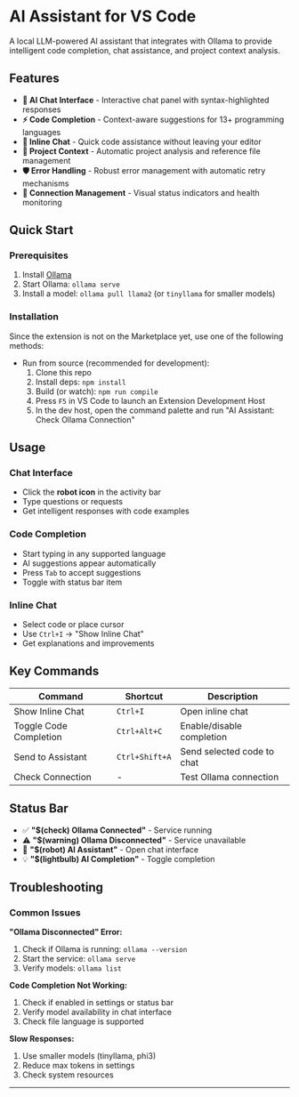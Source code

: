 # AI Assistant for VS Code

A local LLM-powered AI assistant that integrates with Ollama to provide intelligent code completion, chat assistance, and project context analysis.

## Features

- **🤖 AI Chat Interface** - Interactive chat panel with syntax-highlighted responses
- **⚡ Code Completion** - Context-aware suggestions for 13+ programming languages
- **💬 Inline Chat** - Quick code assistance without leaving your editor
- **📁 Project Context** - Automatic project analysis and reference file management
- **🛡️ Error Handling** - Robust error management with automatic retry mechanisms
- **🔧 Connection Management** - Visual status indicators and health monitoring

## Quick Start

### Prerequisites
1. Install [Ollama](https://ollama.ai)
2. Start Ollama: `ollama serve`
3. Install a model: `ollama pull llama2` (or `tinyllama` for smaller models)

### Installation

Since the extension is not on the Marketplace yet, use one of the following methods:

- Run from source (recommended for development):
  1. Clone this repo
  2. Install deps: `npm install`
  3. Build (or watch): `npm run compile`
  4. Press `F5` in VS Code to launch an Extension Development Host
  5. In the dev host, open the command palette and run "AI Assistant: Check Ollama Connection"

## Usage

### Chat Interface
- Click the **robot icon** in the activity bar
- Type questions or requests
- Get intelligent responses with code examples

### Code Completion
- Start typing in any supported language
- AI suggestions appear automatically
- Press `Tab` to accept suggestions
- Toggle with status bar item

### Inline Chat
- Select code or place cursor
- Use `Ctrl+I` → "Show Inline Chat"
- Get explanations and improvements

## Key Commands

| Command | Shortcut | Description |
|---------|----------|-------------|
| Show Inline Chat | `Ctrl+I` | Open inline chat |
| Toggle Code Completion | `Ctrl+Alt+C` | Enable/disable completion |
| Send to Assistant | `Ctrl+Shift+A` | Send selected code to chat |
| Check Connection | - | Test Ollama connection |

## Status Bar

- ✅ **"$(check) Ollama Connected"** - Service running
- ⚠️ **"$(warning) Ollama Disconnected"** - Service unavailable
- 🤖 **"$(robot) AI Assistant"** - Open chat interface
- 💡 **"$(lightbulb) AI Completion"** - Toggle completion

## Troubleshooting

### Common Issues

**"Ollama Disconnected" Error:**
1. Check if Ollama is running: `ollama --version`
2. Start the service: `ollama serve`
3. Verify models: `ollama list`

**Code Completion Not Working:**
1. Check if enabled in settings or status bar
2. Verify model availability in chat interface
3. Check file language is supported

**Slow Responses:**
1. Use smaller models (tinyllama, phi3)
2. Reduce max tokens in settings
3. Check system resources


---
